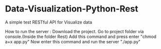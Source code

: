 # Data-Visualization-Python-Rest
A simple test RESTful API for Visualize data

How to run the server : 
  Download the project.
  Go to project folder via console.(Inside the folder Rest)
  Add this command and press enter "chmod a+x app.py"
  Now enter this command and run the server "./app.py"
